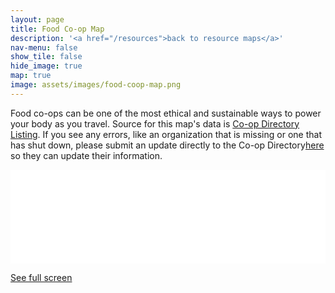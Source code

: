 ```yaml
---
layout: page
title: Food Co-op Map
description: '<a href="/resources">back to resource maps</a>'
nav-menu: false
show_tile: false
hide_image: true
map: true
image: assets/images/food-coop-map.png
---
```


<p>Food co-ops can be one of the most ethical and sustainable ways to power your body as you travel. Source for this map's data is <a href="http://www.coopdirectory.org/directory.htm">Co-op Directory Listing</a>.  If you see any errors, like an organization that is missing or one that has shut down, please submit an update directly to the Co-op Directory<a href="">here</a> so they can update their information.</p>

<div class="iframeholder"><iframe width="100%" id="map" frameborder="0" allowfullscreen src="//umap.openstreetmap.fr/en/map/food-co-ops_689144?scaleControl=false&miniMap=false&scrollWheelZoom=false&zoomControl=true&allowEdit=false&moreControl=true&searchControl=null&tilelayersControl=null&embedControl=null&datalayersControl=true&onLoadPanel=undefined&captionBar=false"></iframe></div><p><a href="//umap.openstreetmap.fr/en/map/food-co-ops_689144">See full screen</a></p>

